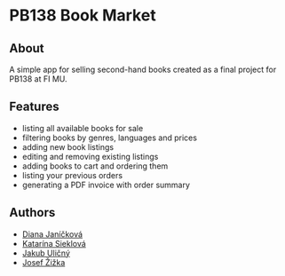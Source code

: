 # PB138 Book Market

## About

A simple app for selling second-hand books created as a final project for PB138 at FI MU.

## Features

- listing all available books for sale
- filtering books by genres, languages and prices
- adding new book listings
- editing and removing existing listings
- adding books to cart and ordering them
- listing your previous orders
- generating a PDF invoice with order summary

## Authors
- [Diana Janíčková](https://gitlab.fi.muni.cz/xjanick2)
- [Katarína Sieklová](https://gitlab.fi.muni.cz/xsieklov)
- [Jakub Uličný](https://gitlab.fi.muni.cz/xulicny)
- [Josef Žižka](https://gitlab.fi.muni.cz/xzizka1)
